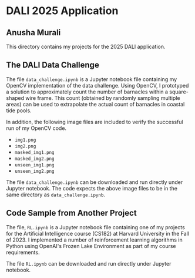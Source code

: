 # DALI 2025 Application

## Anusha Murali

This directory contains my projects for the 2025 DALI application.

##  The DALI Data Challenge

The file `data_challenge.ipynb` is a Jupyter notebook file containing my OpenCV implementation of the data challenge. Using OpenCV, I prototyped a solution to approximately count the number of barnacles within a square-shaped wire frame. This count (obtained by randomly sampling multiple areas) can be used to extrapolate the actual count of barnacles in coastal tide pools. 

In addition, the following image files are included to verify the successful run of my OpenCV code.

- `img1.png`
- `img2.png`
- `masked_img1.png`
- `masked_img2.png`
- `unseen_img1.png`
- `unseen_img2.png`

The file `data_challenge.ipynb` can be downloaded and run directly under Jupyter notebook. The code expects the above image files to be in the same directory as `data_challenge.ipynb`.

## Code Sample from Another Project

The file, `RL.ipynb` is a Jupyter notebook file containing one of my projects for the Artificial Intelligence course (CS182) at Harvard University in the Fall of 2023. I implemented a number of reinforcement learning algorithms in Python using OpenAI's Frozen Lake Environment as part of my course requirements.

The file `RL.ipynb` can be downloaded and run directly under Jupyter notebook.
